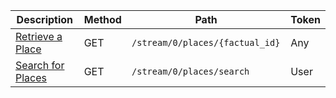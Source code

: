 <table class='table table-striped'>
    <thead>
        <tr>
            <th width="410">Description</th>
            <th width="80">Method</th>
            <th width="320">Path</th>
            <th width="60">Token</th>
        </tr>
    </thead>
    <tbody>
        <tr>
            <td><a href="/reference/resources/place/#retrieve-a-place">Retrieve a Place</a></td>
            <td>GET</td>
            <td><code>/stream/0/places/{factual_id}</code></td>
            <td>Any</td>
        </tr>
        <tr>
            <td><a href="/reference/resources/place/#search-for-a-place">Search for Places</a></td>
            <td>GET</td>
            <td><code>/stream/0/places/search</code></td>
            <td>User</td>
        </tr>
    </tbody>
</table>
